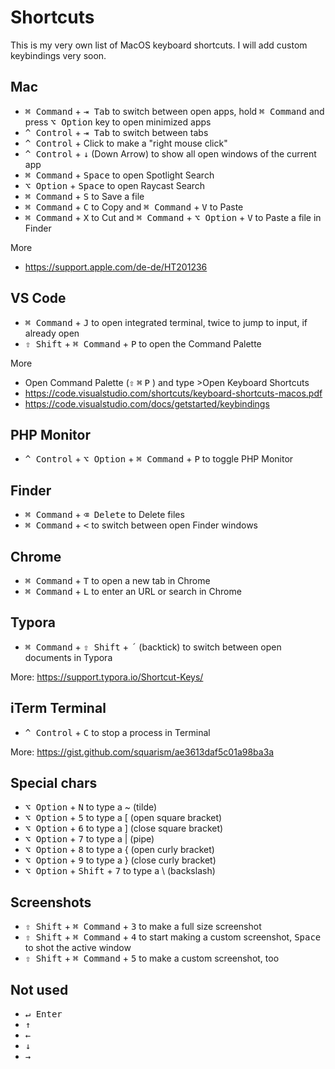 # Shortcuts

This is my very own list of MacOS keyboard shortcuts. I will add custom keybindings very soon.

## Mac

- <kbd>⌘ Command</kbd> + <kbd>⇥ Tab</kbd> to switch between open apps, hold <kbd>⌘ Command</kbd> and press <kbd>⌥ Option</kbd> key to open minimized apps
- <kbd>^ Control</kbd> + <kbd>⇥ Tab</kbd> to switch between tabs
- <kbd>^ Control</kbd> + Click to make a "right mouse click"
- <kbd>^ Control</kbd> + <kbd>&darr;</kbd> (Down Arrow) to show all open windows of the current app
- <kbd>⌘ Command</kbd> + <kbd>Space</kbd> to open Spotlight Search
- <kbd>⌥ Option</kbd> + <kbd>Space</kbd> to open Raycast Search
- <kbd>⌘ Command</kbd> + <kbd>S</kbd> to Save a file
- <kbd>⌘ Command</kbd> + <kbd>C</kbd> to Copy and <kbd>⌘ Command</kbd> + <kbd>V</kbd> to Paste
- <kbd>⌘ Command</kbd> + <kbd>X</kbd> to Cut and <kbd>⌘ Command</kbd> + <kbd>⌥ Option</kbd> + <kbd>V</kbd> to Paste a file in Finder

More

- https://support.apple.com/de-de/HT201236

## VS Code

- <kbd>⌘ Command</kbd> + <kbd>J</kbd> to open integrated terminal, twice to jump to input, if already open
- <kbd>⇧ Shift</kbd> + <kbd>⌘ Command</kbd> + <kbd>P</kbd> to open the Command Palette

More

- Open Command Palette (<kbd>⇧</kbd> <kbd>⌘</kbd> <kbd>P</kbd> ) and type >Open Keyboard Shortcuts
- https://code.visualstudio.com/shortcuts/keyboard-shortcuts-macos.pdf
- https://code.visualstudio.com/docs/getstarted/keybindings

## PHP Monitor

- <kbd>^ Control</kbd> + <kbd>⌥ Option</kbd> + <kbd>⌘ Command</kbd> + <kbd>P</kbd> to toggle PHP Monitor

## Finder

- <kbd>⌘ Command</kbd> + <kbd>⌫ Delete</kbd> to Delete files
- <kbd>⌘ Command</kbd> + <kbd><</kbd> to switch between open Finder windows

## Chrome

- <kbd>⌘ Command</kbd> + <kbd>T</kbd> to open a new tab in Chrome
- <kbd>⌘ Command</kbd> + <kbd>L</kbd> to enter an URL or search in Chrome

## Typora

- <kbd>⌘ Command</kbd> + <kbd>⇧ Shift</kbd> + <kbd>´</kbd> (backtick) to switch between open documents in Typora

More: https://support.typora.io/Shortcut-Keys/

## iTerm Terminal

- <kbd>^ Control</kbd> + <kbd>C</kbd> to stop a process in Terminal

More: https://gist.github.com/squarism/ae3613daf5c01a98ba3a

## Special chars

- <kbd>⌥ Option</kbd> + <kbd>N</kbd> to type a ~ (tilde)
- <kbd>⌥ Option</kbd> + <kbd>5</kbd> to type a [ (open square bracket)
- <kbd>⌥ Option</kbd> + <kbd>6</kbd> to type a ] (close square bracket)
- <kbd>⌥ Option</kbd> + <kbd>7</kbd> to type a | (pipe)
- <kbd>⌥ Option</kbd> + <kbd>8</kbd> to type a { (open curly bracket)
- <kbd>⌥ Option</kbd> + <kbd>9</kbd> to type a } (close curly bracket)
- <kbd>⌥ Option</kbd> + <kbd>Shift</kbd> + <kbd>7</kbd> to type a \ (backslash)

## Screenshots

- <kbd>⇧ Shift</kbd> + <kbd>⌘ Command</kbd> + <kbd>3</kbd> to make a full size screenshot
- <kbd>⇧ Shift</kbd> + <kbd>⌘ Command</kbd> + <kbd>4</kbd> to start making a custom screenshot, <kbd>Space</kbd> to shot the active window
- <kbd>⇧ Shift</kbd> + <kbd>⌘ Command</kbd> + <kbd>5</kbd> to make a custom screenshot, too

## Not used

- <kbd>↵ Enter</kbd>
-  <kbd>↑</kbd>
- <kbd>←</kbd>
- <kbd>&darr;</kbd>
- <kbd>→</kbd>

